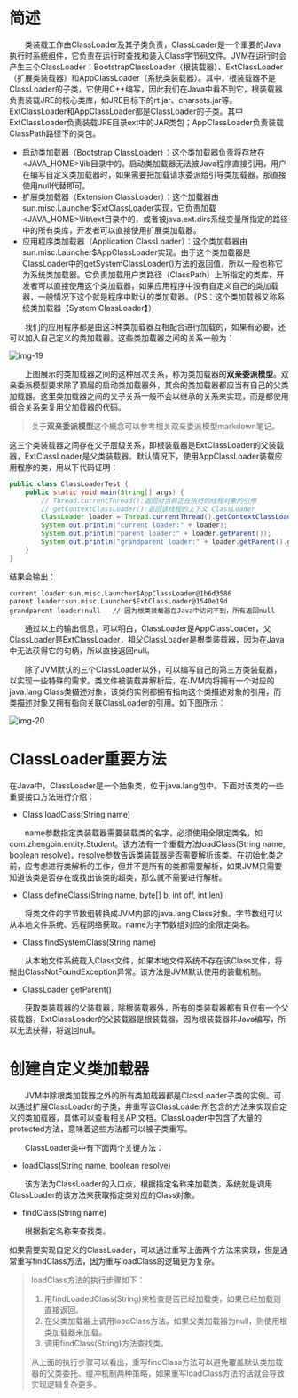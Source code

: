 # 简述

&emsp;&emsp;类装载工作由ClassLoader及其子类负责，ClassLoader是一个重要的Java执行时系统组件，它负责在运行时查找和装入Class字节码文件。JVM在运行时会产生三个ClassLoader：BootstrapClassLoader（根装载器）、ExtClassLoader（扩展类装载器）和AppClassLoader（系统类装载器）。其中，根装载器不是ClassLoader的子类，它使用C++编写，因此我们在Java中看不到它，根装载器负责装载JRE的核心类库，如JRE目标下的rt.jar、charsets.jar等。ExtClassLoader和AppClassLoader都是ClassLoader的子类。其中ExtClassLoader负责装载JRE目录ext中的JAR类包；AppClassLoader负责装载ClassPath路径下的类包。

- 启动类加载器（Bootstrap ClassLoader）：这个类加载器负责将存放在<JAVA_HOME>\lib目录中的。启动类加载器无法被Java程序直接引用，用户在编写自定义类加载器时，如果需要把加载请求委派给引导类加载器，那直接使用null代替即可。
- 扩展类加载器（Extension ClassLoader）：这个加载器由sun.misc.Launcher$ExtClassLoader实现，它负责加载<JAVA_HOME>\lib\ext目录中的，或者被java.ext.dirs系统变量所指定的路径中的所有类库，开发者可以直接使用扩展类加载器。
- 应用程序类加载器（Application ClassLoader）：这个类加载器由sun.misc.Launcher$AppClassLoader实现。由于这个类加载器是ClassLoader中的getSystemClassLoader()方法的返回值，所以一般也称它为系统类加载器。它负责加载用户类路径（ClassPath）上所指定的类库，开发者可以直接使用这个类加载器，如果应用程序中没有自定义自己的类加载器，一般情况下这个就是程序中默认的类加载器。（PS：这个类加载器又称系统类加载器【System ClassLoader】）

&emsp;&emsp;我们的应用程序都是由这3种类加载器互相配合进行加载的，如果有必要，还可以加入自己定义的类加载器。这些类加载器之间的关系一般为：

![img-19](https://note.youdao.com/yws/api/personal/file/77A4BBE623424A76BE06F8B6C40E8220?method=download&shareKey=c7d9f5afcf98b277ace187021e362ba7)

&emsp;&emsp;上图展示的类加载器之间的这种层次关系，称为类加载器的**双亲委派模型**。双亲委派模型要求除了顶层的启动类加载器外，其余的类加载器都应当有自己的父类加载器。这里类加载器之间的父子关系一般不会以继承的关系来实现，而是都使用组合关系来复用父加载器的代码。

> 关于**双亲委派模型**这个概念可以参考相关双亲委派模型markdown笔记。

这三个类装载器之间存在父子层级关系，即根装载器是ExtClassLoader的父装载器，ExtClassLoader是父类装载器。默认情况下，使用AppClassLoader装载应用程序的类，用以下代码证明：

```java
public class ClassLoaderTest {
    public static void main(String[] args) {
        // Thread.currentThread():返回对当前正在执行的线程对象的引用
        // getContextClassLoader():返回该线程的上下文 ClassLoader
        ClassLoader loader = Thread.currentThread().getContextClassLoader();
        System.out.println("current loader:" + loader);
        System.out.println("parent loader:" + loader.getParent());
        System.out.println("grandparent loader:" + loader.getParent().getParent());
    }
}
```

结果会输出：

```
current loader:sun.misc.Launcher$AppClassLoader@1b6d3586
parent loader:sun.misc.Launcher$ExtClassLoader@1540e19d
grandparent loader:null   // 因为根类装载器在Java中访问不到，所有返回null
```

&emsp;&emsp;通过以上的输出信息，可以明白，ClassLoader是AppClassLoader，父ClassLoader是ExtClassLoader，祖父ClassLoader是根类装载器，因为在Java中无法获得它的句柄，所以直接返回null。

&emsp;&emsp;除了JVM默认的三个ClassLoader以外，可以编写自己的第三方类装载器，以实现一些特殊的需求。类文件被装载并解析后，在JVM内将拥有一个对应的java.lang.Class类描述对象，该类的实例都拥有指向这个类描述对象的引用，而类描述对象又拥有指向关联ClassLoader的引用。如下图所示：

![img-20](https://note.youdao.com/yws/api/personal/file/7630A5F600DB46E189F5931EADE3661D?method=download&shareKey=3970c29f68f6898cdef0965c51c8507a)

# ClassLoader重要方法

在Java中，ClassLoader是一个抽象类，位于java.lang包中。下面对该类的一些重要接口方法进行介绍：

- Class loadClass(String name)

　　name参数指定类装载器需要装载类的名字，必须使用全限定类名，如com.zhengbin.entity.Student。该方法有一个重载方法loadClass(String name, boolean resolve)，resolve参数告诉类装载器是否需要解析该类。在初始化类之前，应考虑进行类解析的工作，但并不是所有的类都需要解析，如果JVM只需要知道该类是否存在或找出该类的超类，那么就不需要进行解析。

- Class defineClass(String name, byte[] b, int off, int len)

&emsp;&emsp;将类文件的字节数组转换成JVM内部的java.lang.Class对象。字节数组可以从本地文件系统、远程网络获取。name为字节数组对应的全限定类名。

- Class findSystemClass(String name)

&emsp;&emsp;从本地文件系统载入Class文件，如果本地文件系统不存在该Class文件，将抛出ClassNotFoundException异常。该方法是JVM默认使用的装载机制。

- ClassLoader getParent()

&emsp;&emsp;获取类装载器的父装载器，除根装载器外，所有的类装载器都有且仅有一个父装载器，ExtClassLoader的父装载器是根装载器，因为根装载器非Java编写，所以无法获得，将返回null。

# 创建自定义类加载器

&emsp;&emsp;JVM中除根类加载器之外的所有类加载器都是ClassLoader子类的实例。可以通过扩展ClassLoader的子类，并重写该ClassLoader所包含的方法来实现自定义的类加载器，具体可以查看相关API文档。ClassLoader中包含了大量的protected方法，意味着这些方法都可以被子类重写。

&emsp;&emsp;ClassLoader类中有下面两个关键方法：

+ loadClass(String name, boolean resolve)

&emsp;&emsp;该方法为ClassLoader的入口点，根据指定名称来加载类，系统就是调用ClassLoader的该方法来获取指定类对应的Class对象。

+ findClass(String name)

&emsp;&emsp;根据指定名称来查找类。

如果需要实现自定义的ClassLoader，可以通过重写上面两个方法来实现，但是通常重写findClass方法，因为重写loadClass的逻辑更为复杂。

> loadClass方法的执行步骤如下：
>
> 1. 用findLoadedClass(String)来检查是否已经加载类，如果已经加载则直接返回。
> 2. 在父类加载器上调用loadClass方法。如果父类加载器为null，则使用根类加载器来加载。
> 3. 调用findClass(String)方法查找类。
>
> 从上面的执行步骤可以看出，重写findClass方法可以避免覆盖默认类加载器的父类委托、缓冲机制两种策略，如果重写loadClass方法的话就会导致实现逻辑复杂更多。

